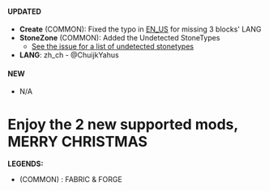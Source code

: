 #### UPDATED 
- **Create** (COMMON): Fixed the typo in [EN_US](https://github.com/MehVahdJukaar/StoneZone/issues/15) for missing 3 blocks' LANG
- **StoneZone** (COMMON): Added the Undetected StoneTypes 
  - [See the issue for a list of undetected stonetypes](https://github.com/MehVahdJukaar/StoneZone/issues/17#issuecomment-2561402898)
- **LANG**: zh_ch - @ChuijkYahus
 
  
#### NEW
- N/A

# Enjoy the 2 new supported mods, MERRY CHRISTMAS 

**LEGENDS:**
- (COMMON) : FABRIC & FORGE